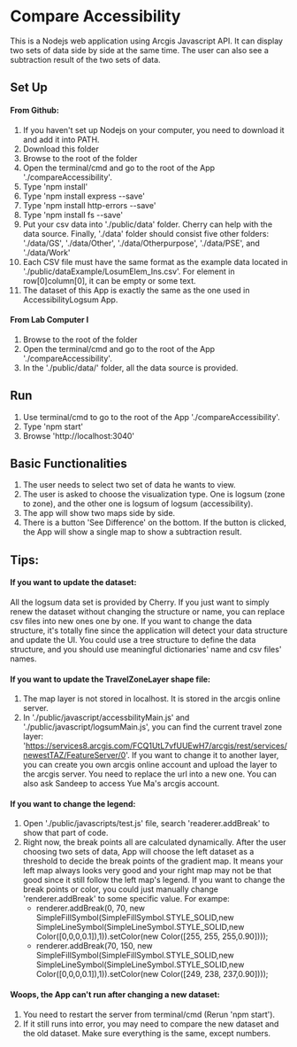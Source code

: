 # Compare Accessibility
This is a Nodejs web application using Arcgis Javascript API. It can display two sets of data side by side at the same time. The user can also see a subtraction result of the two sets of data.
## Set Up
#### From Github:
1. If you haven't set up Nodejs on your computer, you need to download it and add it into PATH.
2. Download this folder
3. Browse to the root of the folder
4. Open the terminal/cmd and go to the root of the App './compareAccessibility'. 
5. Type 'npm install'
6. Type 'npm install express --save'
7. Type 'npm install http-errors --save'
8. Type 'npm install fs --save'
9. Put your csv data into './public/data' folder. Cherry can help with the data source. Finally, './data' folder should consist five other folders: './data/GS', './data/Other', './data/Otherpurpose', './data/PSE', and './data/Work'
10. Each CSV file must have the same format as the example data located in './public/dataExample/LosumElem_Ins.csv'. For element in row[0]column[0], it can be empty or some text.
11. The dataset of this App is exactly the same as the one used in AccessibilityLogsum App. 
#### From Lab Computer I
1. Browse to the root of the folder
2. Open the terminal/cmd and go to the root of the App './compareAccessibility'. 
3. In the './public/data/' folder, all the data source is provided.

## Run
1. Use terminal/cmd to go to the root of the App './compareAccessibility'. 
2. Type 'npm start'
2. Browse 'http://localhost:3040' 

## Basic Functionalities
1. The user needs to select two set of data he wants to view.
2. The user is asked to choose the visualization type. One is logsum (zone to zone), and the other one is logsum of logsum (accessibility).
3. The app will show two maps side by side.
4. There is a button 'See Difference' on the bottom. If the button is clicked, the App will show a single map to show a subtraction result.

## Tips:
#### If you want to update the dataset:
All the logsum data set is provided by Cherry. If you just want to simply renew the dataset without changing the structure or name, you can replace csv files into new ones one by one. If you want to change the data structure, it's totally fine since the application will detect your data structure and update the UI. You could use a tree structure to define the data structure, and you should use meaningful dictionaries' name and csv files' names.
#### If you want to update the TravelZoneLayer shape file:
 1. The map layer is not stored in localhost. It is stored in the arcgis online server.
 2. In './public/javascript/accessbilityMain.js' and './public/javascript/logsumMain.js', you can find the current travel zone layer: 'https://services8.arcgis.com/FCQ1UtL7vfUUEwH7/arcgis/rest/services/newestTAZ/FeatureServer/0'. If you want to change it to another layer, you can create you own arcgis online account and upload the layer to the arcgis server. You need to replace the url into a new one. You can also ask Sandeep to access Yue Ma's arcgis account.
#### If you want to change the legend:
1. Open './public/javascripts/test.js' file, search 'readerer.addBreak' to show that part of code.
2. Right now, the break points all are calculated dynamically. After the user choosing two sets of data, App will choose the left dataset as a threshold to decide the break points of the gradient map. It means your left map always looks very good and your right map may not be that good since it still follow the left map's legend. If you want to change the break points or color, you could just manually change 'renderer.addBreak' to some specific value. 
      For exampe:
      * renderer.addBreak(0, 70, new SimpleFillSymbol(SimpleFillSymbol.STYLE_SOLID,new SimpleLineSymbol(SimpleLineSymbol.STYLE_SOLID,new Color([0,0,0,0.1]),1)).setColor(new Color([255, 255, 255,0.90])));
      * renderer.addBreak(70, 150, new SimpleFillSymbol(SimpleFillSymbol.STYLE_SOLID,new SimpleLineSymbol(SimpleLineSymbol.STYLE_SOLID,new Color([0,0,0,0.1]),1)).setColor(new Color([249, 238, 237,0.90])));      
#### Woops, the App can't run after changing a new dataset:
 1. You need to restart the server from terminal/cmd (Rerun 'npm start').
 2. If it still runs into error, you may need to compare the new dataset and the old dataset. Make sure everything is the same, except numbers.

